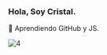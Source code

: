 ### Hola, Soy Cristal.
👤 Aprendiendo GitHub y JS.


![4](https://user-images.githubusercontent.com/79095523/109521664-ebc82900-7a83-11eb-8353-3a0b93bc6941.gif)



